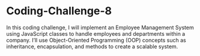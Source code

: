 # Coding-Challenge-8
In this coding challenge, I will implement an Employee Management System using JavaScript classes to handle employees and departments within a company. I’ll use Object-Oriented Programming (OOP) concepts such as inheritance, encapsulation, and methods to create a scalable system.

